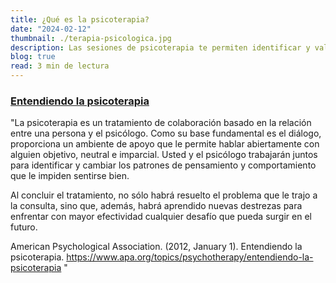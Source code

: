 ```yaml
---
title: ¿Qué es la psicoterapia?
date: "2024-02-12"
thumbnail: ./terapia-psicologica.jpg
description: Las sesiones de psicoterapia te permiten identificar y validar tus emociones... jjjjjjjjjjjjjjjj jjjjj jj j j j j j j j j j j j j jj j tenemos
blog: true
read: 3 min de lectura
---
```


### [Entendiendo la psicoterapia](https://www.apa.org/topics/psychotherapy/entendiendo-la-psicoterapia)

"La psicoterapia es un tratamiento de colaboración basado en la relación entre una persona y el psicólogo. Como su base fundamental es el diálogo, proporciona un ambiente de apoyo que le permite hablar abiertamente con alguien objetivo, neutral e imparcial. Usted y el psicólogo trabajarán juntos para identificar y cambiar los patrones de pensamiento y comportamiento que le impiden sentirse bien.

Al concluir el tratamiento, no sólo habrá resuelto el problema que le trajo a la consulta, sino que, además, habrá aprendido nuevas destrezas para enfrentar con mayor efectividad cualquier desafío que pueda surgir en el futuro.

American Psychological Association. (2012, January 1).
Entendiendo la psicoterapia. https://www.apa.org/topics/psychotherapy/entendiendo-la-psicoterapia "

<!--
<div class="kg-card kg-image-card kg-width-full">

![Darkness](./BLACK_II_desktop-1.jpg)

</div>

<div class="kg-card kg-image-card kg-width-full">

![Darkness](./BLACK_IX_desktop-1.jpg)

</div>

<div class="kg-card kg-image-card kg-width-full">

![Darkness](./BLACK_I_desktop-1.jpg)

</div> -->
